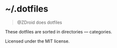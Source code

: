 # ~/.dotfiles

> @ZDroid does dotfiles

These dotfiles are sorted in directories — categories.

Licensed under the MIT license.